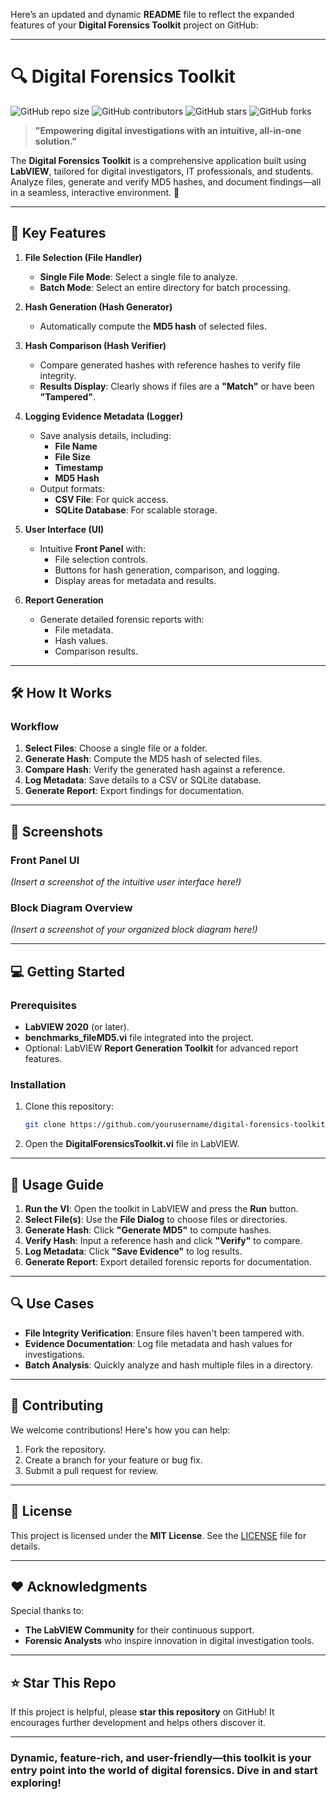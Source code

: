 Here’s an updated and dynamic **README** file to reflect the expanded features of your **Digital Forensics Toolkit** project on GitHub:

---

# 🔍 **Digital Forensics Toolkit**

![GitHub repo size](https://img.shields.io/github/repo-size/yourusername/digital-forensics-toolkit)
![GitHub contributors](https://img.shields.io/github/contributors/yourusername/digital-forensics-toolkit)
![GitHub stars](https://img.shields.io/github/stars/yourusername/digital-forensics-toolkit?style=social)
![GitHub forks](https://img.shields.io/github/forks/yourusername/digital-forensics-toolkit?style=social)

> **"Empowering digital investigations with an intuitive, all-in-one solution."**

The **Digital Forensics Toolkit** is a comprehensive application built using **LabVIEW**, tailored for digital investigators, IT professionals, and students. Analyze files, generate and verify MD5 hashes, and document findings—all in a seamless, interactive environment. 🚀

---

## 📌 **Key Features**

1. **File Selection (File Handler)**  
   - **Single File Mode**: Select a single file to analyze.  
   - **Batch Mode**: Select an entire directory for batch processing.  

2. **Hash Generation (Hash Generator)**  
   - Automatically compute the **MD5 hash** of selected files.  

3. **Hash Comparison (Hash Verifier)**  
   - Compare generated hashes with reference hashes to verify file integrity.  
   - **Results Display**: Clearly shows if files are a **"Match"** or have been **"Tampered"**.

4. **Logging Evidence Metadata (Logger)**  
   - Save analysis details, including:  
     - **File Name**  
     - **File Size**  
     - **Timestamp**  
     - **MD5 Hash**  
   - Output formats:
     - **CSV File**: For quick access.
     - **SQLite Database**: For scalable storage.

5. **User Interface (UI)**  
   - Intuitive **Front Panel** with:  
     - File selection controls.  
     - Buttons for hash generation, comparison, and logging.  
     - Display areas for metadata and results.

6. **Report Generation**  
   - Generate detailed forensic reports with:  
     - File metadata.  
     - Hash values.  
     - Comparison results.  

---

## 🛠️ **How It Works**

### **Workflow**
1. **Select Files**: Choose a single file or a folder.  
2. **Generate Hash**: Compute the MD5 hash of selected files.  
3. **Compare Hash**: Verify the generated hash against a reference.  
4. **Log Metadata**: Save details to a CSV or SQLite database.  
5. **Generate Report**: Export findings for documentation.  

---

## 🎨 **Screenshots**

### **Front Panel UI**  
_(Insert a screenshot of the intuitive user interface here!)_

### **Block Diagram Overview**  
_(Insert a screenshot of your organized block diagram here!)_

---

## 💻 **Getting Started**

### **Prerequisites**
- **LabVIEW 2020** (or later).  
- **benchmarks_fileMD5.vi** file integrated into the project.  
- Optional: LabVIEW **Report Generation Toolkit** for advanced report features.  

### **Installation**
1. Clone this repository:  
   ```bash
   git clone https://github.com/yourusername/digital-forensics-toolkit.git
   ```
2. Open the **DigitalForensicsToolkit.vi** file in LabVIEW.

---

## 📖 **Usage Guide**

1. **Run the VI**: Open the toolkit in LabVIEW and press the **Run** button.  
2. **Select File(s)**: Use the **File Dialog** to choose files or directories.  
3. **Generate Hash**: Click **"Generate MD5"** to compute hashes.  
4. **Verify Hash**: Input a reference hash and click **"Verify"** to compare.  
5. **Log Metadata**: Click **"Save Evidence"** to log results.  
6. **Generate Report**: Export detailed forensic reports for documentation.

---

## 🔍 **Use Cases**

- **File Integrity Verification**: Ensure files haven't been tampered with.  
- **Evidence Documentation**: Log file metadata and hash values for investigations.  
- **Batch Analysis**: Quickly analyze and hash multiple files in a directory.  

---

## 🤝 **Contributing**

We welcome contributions! Here's how you can help:  
1. Fork the repository.  
2. Create a branch for your feature or bug fix.  
3. Submit a pull request for review.  

---

## 📜 **License**

This project is licensed under the **MIT License**. See the [LICENSE](LICENSE) file for details.

---

## ❤️ **Acknowledgments**

Special thanks to:  
- **The LabVIEW Community** for their continuous support.  
- **Forensic Analysts** who inspire innovation in digital investigation tools.

---

## ⭐ **Star This Repo**

If this project is helpful, please **star this repository** on GitHub! It encourages further development and helps others discover it.  

---

### **Dynamic, feature-rich, and user-friendly—this toolkit is your entry point into the world of digital forensics. Dive in and start exploring!**
